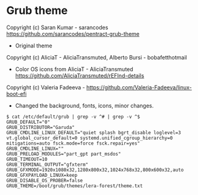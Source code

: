 # Grub theme


Copyright (c) Saran Kumar - sarancodes https://github.com/sarancodes/pentract-grub-theme

* Original theme


Copyright (c) AliciaT - AliciaTransmuted, Alberto Bursi - bobafetthotmail

* Color OS icons from AliciaT - AliciaTransmuted https://github.com/AliciaTransmuted/rEFInd-details


Copyright (c) Valeria Fadeeva - https://github.com/Valeria-Fadeeva/linux-boot-efi

* Changed the background, fonts, icons, minor changes.


```
$ cat /etc/default/grub | grep -v ^# | grep -v ^$
GRUB_DEFAULT="0"
GRUB_DISTRIBUTOR="Garuda"
GRUB_CMDLINE_LINUX_DEFAULT="quiet splash bgrt_disable loglevel=3 vt.global_cursor_default=0 systemd.unified_cgroup_hierarchy=0 mitigations=auto fsck.mode=force fsck.repair=yes"
GRUB_CMDLINE_LINUX=""
GRUB_PRELOAD_MODULES="part_gpt part_msdos"
GRUB_TIMEOUT=10
GRUB_TERMINAL_OUTPUT="gfxterm"
GRUB_GFXMODE=1920x1080x32,1280x800x32,1024x768x32,800x600x32,auto
GRUB_GFXPAYLOAD_LINUX=keep
GRUB_DISABLE_OS_PROBER=false
GRUB_THEME=/boot/grub/themes/lera-forest/theme.txt
```
